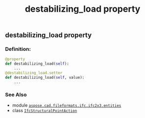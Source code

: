 ﻿---
title: destabilizing_load property
second_title: Aspose.CAD for Python via .NET API References
description: 
type: docs
weight: 80
url: /python-net/aspose.cad.fileformats.ifc.ifc2x3.entities/ifcstructuralpointaction/destabilizing_load/
is_root: false
---

## destabilizing_load property

### Definition:
```python
@property
def destabilizing_load(self):
    ...
@destabilizing_load.setter
def destabilizing_load(self, value):
    ...
```

### See Also
* module [`aspose.cad.fileformats.ifc.ifc2x3.entities`](../../)
* class [`IfcStructuralPointAction`](/cad/python-net/aspose.cad.fileformats.ifc.ifc2x3.entities/ifcstructuralpointaction)
